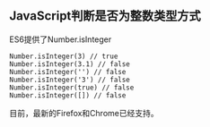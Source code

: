 


<span id= "20174201">JavaScript判断是否为整数类型方式</span>
----------

ES6提供了Number.isInteger

	Number.isInteger(3) // true
	Number.isInteger(3.1) // false
	Number.isInteger('') // false
	Number.isInteger('3') // false
	Number.isInteger(true) // false
	Number.isInteger([]) // false

目前，最新的Firefox和Chrome已经支持。